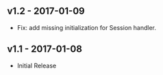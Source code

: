 ## v1.2 - 2017-01-09

- Fix: add missing initialization for Session handler.

## v1.1 - 2017-01-08

- Initial Release
